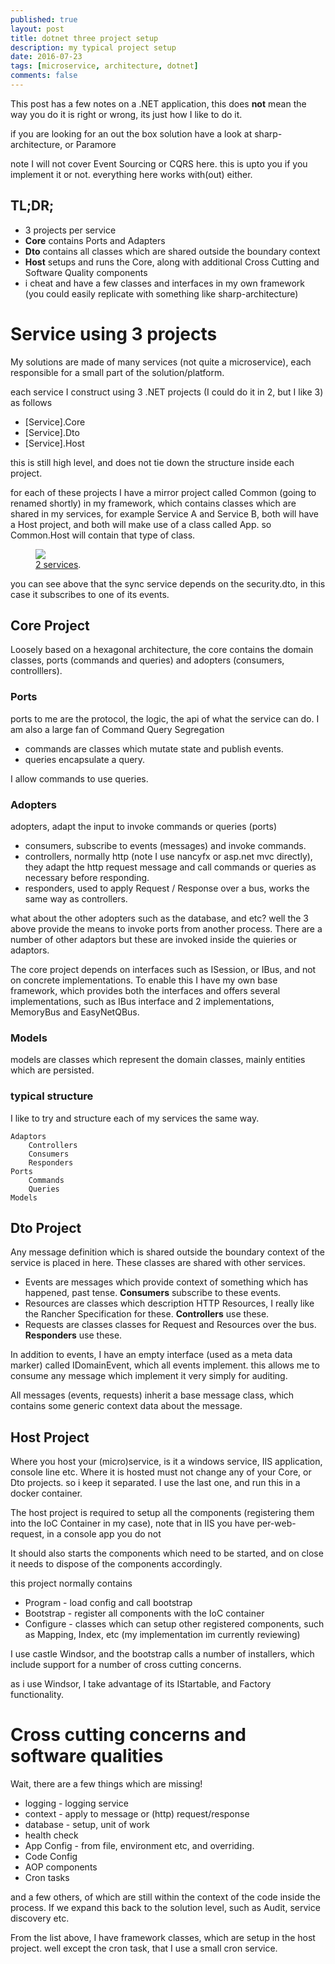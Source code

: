 ```yaml
---
published: true
layout: post
title: dotnet three project setup
description: my typical project setup
date: 2016-07-23
tags: [microservice, architecture, dotnet]
comments: false
---
```


This post has a few notes on a .NET application, this does **not** mean the way you do it is right or wrong, its just how I like to do it.

if you are looking for an out the box solution have a look at sharp-architecture, or Paramore

note I will not cover Event Sourcing or CQRS here. this is upto you if you implement it or not. everything here works with(out) either.

## TL;DR;
- 3 projects per service
- **Core** contains Ports and Adapters
- **Dto** contains all classes which are shared outside the boundary context
- **Host** setups and runs the Core, along with additional Cross Cutting and Software Quality components
- i cheat and have a few classes and interfaces in my own framework (you could easily replicate with something like sharp-architecture)

# Service using 3 projects 

My solutions are made of many services (not quite a microservice), each responsible for a small part of the solution/platform.

each service I construct using 3 .NET projects (I could do it in 2, but I like 3) as follows

- [Service].Core
- [Service].Dto
- [Service].Host

this is still high level, and does not tie down the structure inside each project.

for each of these projects I have a mirror project called Common (going to renamed shortly) in my framework, which contains classes which are shared in my services, for example Service A and Service B, both will have a Host project, and both will make use of a class called App. so Common.Host will contain that type of class.

<figure>
	<a href="http://dbones.github.io/images/posts/2016/ms-project-struct/dotnet-3-project-structure.png"><img src="http://dbones.github.io/images/posts/2016/ms-project-struct/dotnet-3-project-structure.png"></img></a>
	<figcaption><a href="http://dbones.github.io/images/posts/2016/ms-project-struct/dotnet-3-project-structure.png" title="2 services">2 services</a>.</figcaption>
</figure>

you can see above that the sync service depends on the security.dto, in this case it subscribes to one of its events.

## Core Project

Loosely based on a hexagonal architecture, the core contains the domain classes, ports (commands and queries) and adopters (consumers, controlllers).

### Ports

ports to me are the protocol, the logic, the api of what the service can do. I am also a large fan of Command Query Segregation

- commands are classes which mutate state and publish events. 
- queries encapsulate a query.

I allow commands to use queries.

### Adopters

adopters, adapt the input to invoke commands or queries (ports)

- consumers, subscribe to events (messages) and invoke commands.
- controllers, normally http (note I use nancyfx or asp.net mvc directly), they adapt the http request message and call commands or queries as necessary before responding.
- responders, used to apply Request / Response over a bus, works the same way as controllers.

what about the other adopters such as the database, and etc? well the 3 above provide the means to invoke ports from another process. There are a number of other adaptors but these are invoked inside the quieries or adaptors.

The core project depends on interfaces such as ISession, or IBus, and not on concrete implementations. To enable this I have my own base framework, which provides both the interfaces and offers several implementations, such as IBus interface and 2 implementations, MemoryBus and EasyNetQBus.

### Models

models are classes which represent the domain classes, mainly entities which are persisted.

### typical structure

I like to try and structure each of my services the same way.  

```
Adaptors
    Controllers
    Consumers
    Responders
Ports
    Commands
    Queries
Models
```

## Dto Project

Any message definition which is shared outside the boundary context of the service is placed in here. These classes are shared with other services.

- Events are messages which provide context of something which has happened, past tense. **Consumers** subscribe to these events.
- Resources are classes which description HTTP Resources, I really like the Rancher Specification for these. **Controllers** use these.
- Requests are classes classes for Request and Resources over the bus. **Responders** use these.

In addition to events, I have an empty interface (used as a meta data marker) called IDomainEvent, which all events implement. this allows me to consume any message which implement it very simply for auditing.

All messages (events, requests) inherit a base message class, which contains some generic context data about the message.

## Host Project

Where you host your (micro)service, is it a windows service, IIS application, console line etc. Where it is hosted must not change any of your Core, or Dto projects. so i keep it separated. I use the last one, and run this in a docker container.

The host project is required to setup all the components (registering them into the IoC Container in my case), note that in IIS you have per-web-request, in a console app you do not

It should also starts the components which need to be started, and on close it needs to dispose of the components accordingly. 

this project normally contains

- Program - load config and call bootstrap
- Bootstrap - register all components with the IoC container 
- Configure - classes which can setup other registered components, such as Mapping, Index, etc (my implementation im currently reviewing)

I use castle Windsor, and the bootstrap calls a number of installers, which include support for a number of cross cutting concerns.

as i use Windsor, I take advantage of its IStartable, and Factory functionality.

# Cross cutting concerns and software qualities

Wait, there are a few things which are missing!

- logging - logging service
- context - apply to message or (http) request/response 
- database - setup, unit of work
- health check
- App Config - from file, environment etc, and overriding. 
- Code Config
- AOP components
- Cron tasks

and a few others, of which are still within the context of the code inside the process. If we expand this back to the solution level, such as Audit, service discovery etc.

From the list above, I have framework classes, which are setup in the host project. well except the cron task, that I use a small cron service.